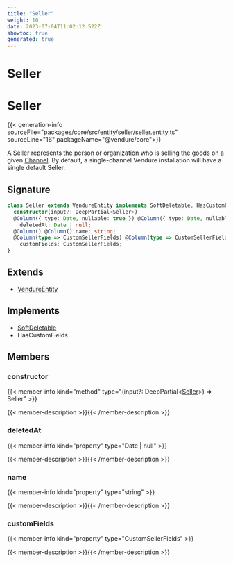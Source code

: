 ```yaml
---
title: "Seller"
weight: 10
date: 2023-07-04T11:02:12.522Z
showtoc: true
generated: true
---
```

<!-- This file was generated from the Vendure source. Do not modify. Instead, re-run the "docs:build" script -->

# Seller
<div class="symbol">


# Seller

{{< generation-info sourceFile="packages/core/src/entity/seller/seller.entity.ts" sourceLine="16" packageName="@vendure/core">}}

A Seller represents the person or organization who is selling the goods on a given <a href='/typescript-api/entities/channel#channel'>Channel</a>.
By default, a single-channel Vendure installation will have a single default Seller.

## Signature

```TypeScript
class Seller extends VendureEntity implements SoftDeletable, HasCustomFields {
  constructor(input?: DeepPartial<Seller>)
  @Column({ type: Date, nullable: true }) @Column({ type: Date, nullable: true })
    deletedAt: Date | null;
  @Column() @Column() name: string;
  @Column(type => CustomSellerFields) @Column(type => CustomSellerFields)
    customFields: CustomSellerFields;
}
```
## Extends

 * <a href='/typescript-api/entities/vendure-entity#vendureentity'>VendureEntity</a>


## Implements

 * <a href='/typescript-api/entities/interfaces#softdeletable'>SoftDeletable</a>
 * HasCustomFields


## Members

### constructor

{{< member-info kind="method" type="(input?: DeepPartial&#60;<a href='/typescript-api/entities/seller#seller'>Seller</a>&#62;) => Seller"  >}}

{{< member-description >}}{{< /member-description >}}

### deletedAt

{{< member-info kind="property" type="Date | null"  >}}

{{< member-description >}}{{< /member-description >}}

### name

{{< member-info kind="property" type="string"  >}}

{{< member-description >}}{{< /member-description >}}

### customFields

{{< member-info kind="property" type="CustomSellerFields"  >}}

{{< member-description >}}{{< /member-description >}}


</div>
